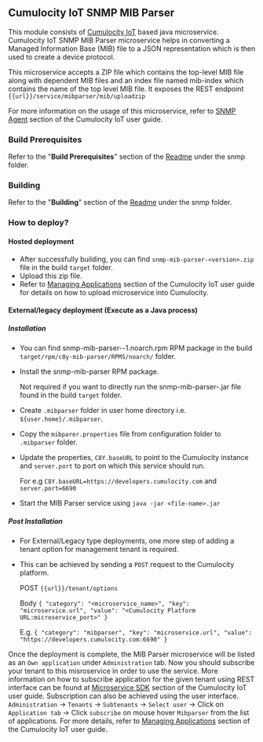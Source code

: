 ## Cumulocity IoT SNMP MIB Parser ##

This module consists of [Cumulocity IoT][1] based java microservice. Cumulocity IoT SNMP MIB Parser microservice helps in converting a Managed Information Base (MIB) file to a JSON representation which is then used to create a device protocol. 

This microservice accepts a ZIP file which contains the top-level MIB file along with dependent MIB files and an index file named mib-index which contains the name of the top level MIB file. It exposes the REST endpoint `{{url}}/service/mibparser/mib/uploadzip`

For more information on the usage of this microservice, refer to [SNMP Agent][2] section of the Cumulocity IoT user guide.

### Build Prerequisites ###
Refer to the "**Build Prerequisites**" section of the [Readme][5] under the snmp folder.

### Building ###
Refer to the "**Building**" section of the [Readme][5] under the snmp folder.

### How to deploy? ###
#### Hosted deployment
* After successfully building, you can find `snmp-mib-parser-<version>.zip` file in the build `target` folder.
* Upload this zip file.
* Refer to [Managing Applications][3] section of the Cumulocity IoT user guide for details on how to upload microservice into Cumulocity.

#### External/legacy deployment (Execute as a Java process)

##### Installation
* You can find snmp-mib-parser-<version>-1.noarch.rpm RPM package in the build `target/rpm/c8y-mib-parser/RPMS/noarch/` folder.
* Install the snmp-mib-parser RPM package. 
  
  Not required if you want to directly run the snmp-mib-parser-<version>.jar file found in the build `target` folder. 
* Create `.mibparser` folder in user home directory i.e. `${user.home}/.mibparser`.
* Copy the `mibparer.properties` file from configuration folder to `.mibparser` folder.
* Update the properties, `C8Y.baseURL` to point to the Cumulocity instance and `server.port` to port on which this service should run.

  For e.g `C8Y.baseURL=https://developers.cumulocity.com` and `server.port=6690`
* Start the MIB Parser service using `java -jar <file-name>.jar`
    
##### Post Installation
* For External/Legacy type deployments, one more step of adding a tenant option for management tenant is required.
* This can be achieved by sending a `POST` request to the Cumulocity platform.
  
  POST `{{url}}/tenant/options`
  
  Body
  `{
      "category": "<microservice_name>",
      "key": "microservice.url",
      "value": "<Cumulocity Platform URL:microservice_port>"
  }`
  
  E.g.
  `{
       "category": "mibparser",
       "key": "microservice.url",
       "value": "https://developers.cumulocity.com:6690"
   }`


Once the deployment is complete, the MIB Parser microservice will be listed as an `Own application` under `Administration` tab. Now you should subscribe your tenant to this misroservice in order to use the service. More information on how to subscribe application for the given tenant using REST interface can be found at [Microservice SDK][4] section of the Cumulocity IoT user guide. Subscription can also be achieved using the user interface. `Administration` -> `Tenants` -> `Subtenants` -> `Select user` -> Click on `Application tab` -> Click `subscribe` on mouse hover `Mibparser` from the list of applications.
For more details, refer to [Managing Applications][3] section of the Cumulocity IoT user guide.

[1]: https://www.softwareag.cloud/site/product/cumulocity-iot.html#/
[2]: https://cumulocity.com/guides/users-guide/optional-services/#snmp
[3]: https://cumulocity.com/guides/users-guide/administration/#managing-applications
[4]: https://cumulocity.com/guides/microservice-sdk/rest/
[5]: ../README.md


